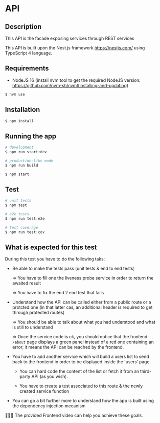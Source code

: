 # API

## Description

This API is the facade exposing services through REST services

This API is built upon the Nest.js framework https://nestjs.com/ using TypeScript 4 language.

## Requirements

- NodeJS 16 (install nvm tool to get the required NodeJS version: https://github.com/nvm-sh/nvm#installing-and-updating)

```bash
$ nvm use
```

## Installation

```bash
$ npm install
```

## Running the app

```bash
# development
$ npm run start:dev

# production-like mode
$ npm run build

$ npm start
```

## Test

```bash
# unit tests
$ npm test

# e2e tests
$ npm run test:e2e

# test coverage
$ npm run test:cov
```

## What is expected for this test

During this test you have to do the following taks:

- Be able to make the tests pass (unit tests & end to end tests)

  => You have to fill one the liveness probe service in order to return the awaited result

  => You have to fix the end 2 end test that fails

- Understand how the API can be called either from a public route or a protcted one (in that latter cas, an additional header is required to get through protected routes)

  => You should be able to talk about what you had understood and what is still to understand

  => Once the service code is ok, you should notice that the frontend `/about` page displays a green panel instead of a red one containing an error; it means the API can be reached by the frontend.

- You have to add another service which will build a users list to send back to the frontend in order to be displayed inside the 'users' page.

  - You can hard code the content of the list or fetch it from an third-party API (as you wish).

  - You have to create a test associated to this route & the newly created service function

- You can go a bit further more to understand how the app is built using the dependency injection  mecanism

🙋🏽‍♂️ The provided Frontend video can help you achieve these goals.
